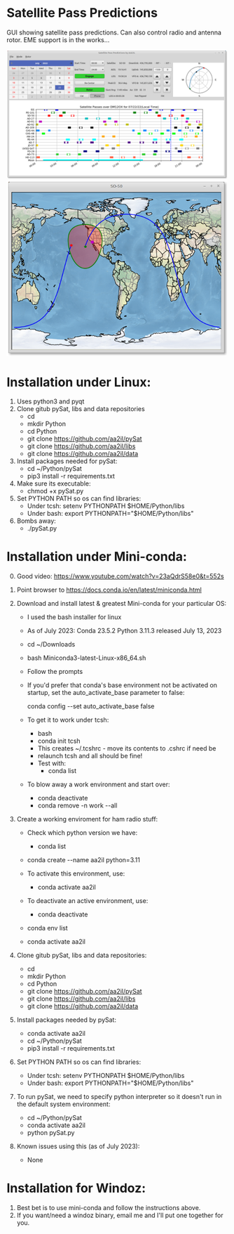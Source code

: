 # Satellite Pass Predictions

GUI showing satellite pass predictions.  Can also control radio and antenna rotor.  EME support is in the works...

![Screen Shot]( Docs/sat.png)
![Screen Shot]( Docs/track.png)

# Installation under Linux:

1) Uses python3 and pyqt
2) Clone gitub pySat, libs and data repositories
    - cd
    - mkdir Python
    - cd Python
    - git clone https://github.com/aa2il/pySat
    - git clone https://github.com/aa2il/libs
    - git clone https://github.com/aa2il/data
3) Install packages needed for pySat:
   - cd ~/Python/pySat
   - pip3 install -r requirements.txt
4) Make sure its executable:
   - chmod +x pySat.py 
5) Set PYTHON PATH so os can find libraries:
   - Under tcsh:      setenv PYTHONPATH $HOME/Python/libs
   - Under bash:      export PYTHONPATH="$HOME/Python/libs"
6) Bombs away:
   - ./pySat.py

# Installation under Mini-conda:

0) Good video:  https://www.youtube.com/watch?v=23aQdrS58e0&t=552s

1) Point browser to https://docs.conda.io/en/latest/miniconda.html
2) Download and install latest & greatest Mini-conda for your particular OS:
   - I used the bash installer for linux
   - As of July 2023: Conda 23.5.2 Python 3.11.3 released July 13, 2023
   - cd ~/Downloads
   - bash Miniconda3-latest-Linux-x86_64.sh
   - Follow the prompts

   - If you'd prefer that conda's base environment not be activated on startup, 
      set the auto_activate_base parameter to false: 

      conda config --set auto_activate_base false

   - To get it to work under tcsh:
       - bash
       - conda init tcsh
       - This creates ~/.tcshrc - move its contents to .cshrc if need be
       - relaunch tcsh and all should be fine!
       - Test with:
           - conda list

   - To blow away a work environment and start over:
       - conda deactivate
       - conda remove -n work --all
           
3) Create a working enviroment for ham radio stuff:
   - Check which python version we have:
       - conda list   
   - conda create --name aa2il python=3.11

   - To activate this environment, use:
       - conda activate aa2il
   - To deactivate an active environment, use:
       - conda deactivate

   - conda env list
   - conda activate aa2il

4) Clone gitub pySat, libs and data repositories:
    - cd
    - mkdir Python
    - cd Python
    - git clone https://github.com/aa2il/pySat
    - git clone https://github.com/aa2il/libs
    - git clone https://github.com/aa2il/data

5) Install packages needed by pySat:
   - conda activate aa2il
   - cd ~/Python/pySat
   - pip3 install -r requirements.txt

6) Set PYTHON PATH so os can find libraries:
   - Under tcsh:      setenv PYTHONPATH $HOME/Python/libs
   - Under bash:      export PYTHONPATH="$HOME/Python/libs"

7) To run pySat, we need to specify python interpreter so it doesn't run in
   the default system environment:
   - cd ~/Python/pySat
   - conda activate aa2il
   - python pySat.py

8) Known issues using this (as of July 2023):
   - None

# Installation for Windoz:

1) Best bet is to use mini-conda and follow the instructions above.
2) If you want/need a windoz binary, email me and I'll put one together for you.

